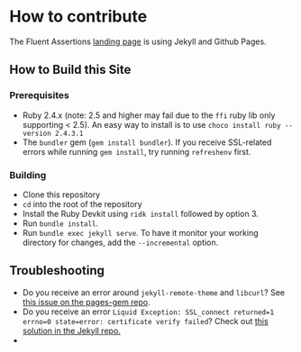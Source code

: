 # How to contribute 

The Fluent Assertions [landing page](https://fluentassertions.com) is using Jekyll and Github Pages.

## How to Build this Site

### Prerequisites

* Ruby 2.4.x (note: 2.5 and higher may fail due to the `ffi` ruby lib only supporting < 2.5). An easy way to install is to use `choco install ruby --version 2.4.3.1`  
* The `bundler` gem (`gem install bundler`). If you receive SSL-related errors while running `gem install`, try running `refreshenv` first. 

### Building

* Clone this repository
* `cd` into the root of the repository
* Install the Ruby Devkit using `ridk install` followed by option 3.
* Run `bundle install`. 
* Run `bundle exec jekyll serve`. To have it monitor your working directory for changes, add the `--incremental` option. 

## Troubleshooting

* Do you receive an error around `jekyll-remote-theme` and `libcurl`? See [this issue on the pages-gem repo](https://github.com/github/pages-gem/issues/526).
* Do you receive an error `Liquid Exception: SSL_connect returned=1 errno=0 state=error: certificate verify failed`? Check out [this solution in the Jekyll repo.](https://github.com/jekyll/jekyll/issues/3985#issuecomment-294266874)
* 